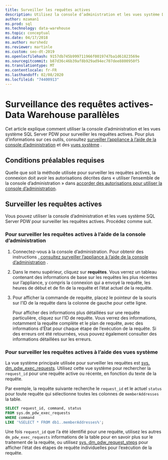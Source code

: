 ```yaml
---
title: Surveiller les requêtes actives
description: Utilisez la console d’administration et les vues système Data Warehouse parallèles pour surveiller les requêtes actives sur Analytics Platform System.
author: mzaman1
ms.prod: sql
ms.technology: data-warehouse
ms.topic: conceptual
ms.date: 04/17/2018
ms.author: murshedz
ms.reviewer: martinle
ms.custom: seo-dt-2019
ms.openlocfilehash: 9157db745b999711966f0019747ba1d61823569e
ms.sourcegitcommit: b87d36c46b39af8b929ad94ec707dee8800950f5
ms.translationtype: MT
ms.contentlocale: fr-FR
ms.lasthandoff: 02/08/2020
ms.locfileid: "74400913"
---
```

# <a name="monitoring-active-queries---parallel-data-warehouse"></a>Surveillance des requêtes actives-Data Warehouse parallèles
Cet article explique comment utiliser la console d’administration et les vues système SQL Server PDW pour surveiller les requêtes actives. Pour plus d’informations sur ces outils, consultez [surveiller l’appliance à l’aide de la console d’administration](monitor-the-appliance-by-using-the-admin-console.md) et des [vues système](tsql-system-views.md) .  
  
## <a name="prerequisites"></a>Conditions préalables requises  
Quelle que soit la méthode utilisée pour surveiller les requêtes actives, la connexion doit avoir les autorisations décrites dans « utiliser l’ensemble de la console d’administration » dans [accorder des autorisations pour utiliser la console d’administration](grant-permissions.md#grant-permissions-to-use-the-admin-console).  
  
## <a name="PermsAdminConsole"></a>Surveiller les requêtes actives  
Vous pouvez utiliser la console d’administration et les vues système SQL Server PDW pour surveiller les requêtes actives. Procédez comme suit.  
  
### <a name="to-monitor-active-queries-by-using-the-admin-console"></a>Pour surveiller les requêtes actives à l’aide de la console d’administration  
  
1.  Connectez-vous à la console d’administration. Pour obtenir des instructions [, consultez surveiller l’appliance à l’aide de la console d’administration](monitor-the-appliance-by-using-the-admin-console.md) .  
  
2.  Dans le menu supérieur, cliquez sur **requêtes**. Vous verrez un tableau contenant des informations de base sur les requêtes les plus récentes sur l’appliance, y compris la connexion qui a envoyé la requête, les heures de début et de fin de la requête et l’état actuel de la requête.  
  
3.  Pour afficher la commande de requête, placez le pointeur de la souris sur l’ID de la requête dans la colonne de gauche pour cette ligne.  
  
    Pour afficher des informations plus détaillées sur une requête particulière, cliquez sur l’ID de requête. Vous verrez des informations, notamment la requête complète et le plan de requête, avec des informations d’État pour chaque étape de l’exécution de la requête. Si des erreurs ont été retournées, vous pouvez également consulter des informations détaillées sur les erreurs. <!-- MISSING LINKS See [Understanding Query Plans &#40;SQL Server PDW&#41;](../sqlpdw/understanding-query-plans-sql-server-pdw.md) for information on how to interpret the query plan information available in the Admin Console.  -->
  
### <a name="to-monitor-active-queries-by-using-the-system-views"></a>Pour surveiller les requêtes actives à l’aide des vues système  
La vue système principale utilisée pour surveiller les requêtes est [sys. dm_pdw_exec_requests](../relational-databases/system-dynamic-management-views/sys-dm-pdw-exec-requests-transact-sql.md). Utilisez cette vue système pour rechercher la `request_id` pour une requête active ou récente, en fonction du texte de la requête.  
  
Par exemple, la requête suivante recherche le `request_id` et le actuel `status` pour toute requête qui sélectionne toutes les colonnes de `memberAddresses` la table.  
  
```sql  
SELECT request_id, command, status   
FROM sys.dm_pdw_exec_requests   
WHERE command   
LIKE '%SELECT * FROM db1..memberAddresses%';  
```  
  
Une fois `request_id` que l’a été identifié pour une requête, utilisez les autres `dm_pdw_exec_requests` informations de la table pour en savoir plus sur le traitement de la requête, ou utilisez [sys. dm_pdw_request_steps](../relational-databases/system-dynamic-management-views/sys-dm-pdw-request-steps-transact-sql.md) pour afficher l’état des étapes de requête individuelles pour l’exécution de la requête.  
  
<!-- MISSING LINKS 
## See Also  
[Common Metadata Query Examples &#40;SQL Server PDW&#41;](../sqlpdw/common-metadata-query-examples-sql-server-pdw.md)  
-->
  
